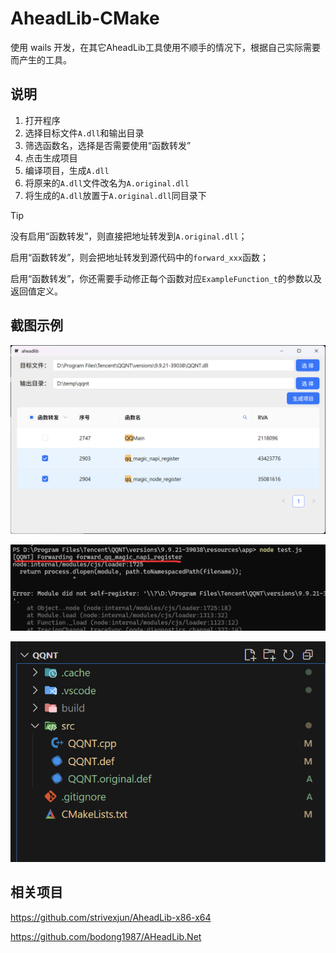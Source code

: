 # AheadLib-CMake

使用 wails 开发，在其它AheadLib工具使用不顺手的情况下，根据自己实际需要而产生的工具。

## 说明

1. 打开程序
2. 选择目标文件`A.dll`和输出目录
3. 筛选函数名，选择是否需要使用“函数转发”
4. 点击生成项目
5. 编译项目，生成`A.dll`
6. 将原来的`A.dll`文件改名为`A.original.dll`
7. 将生成的`A.dll`放置于`A.original.dll`同目录下

> [!TIP]
> 没有启用“函数转发”，则直接把地址转发到`A.original.dll`；
>
> 启用“函数转发”，则会把地址转发到源代码中的`forward_xxx`函数；
> 
> 启用“函数转发”，你还需要手动修正每个函数对应`ExampleFunction_t`的参数以及返回值定义。

## 截图示例

![UI](./docs/pic/ui.png)

![example](./docs/pic/example-qqnt.png)

![cmake](./docs/pic/cmake.png)

## 相关项目

https://github.com/strivexjun/AheadLib-x86-x64

https://github.com/bodong1987/AHeadLib.Net